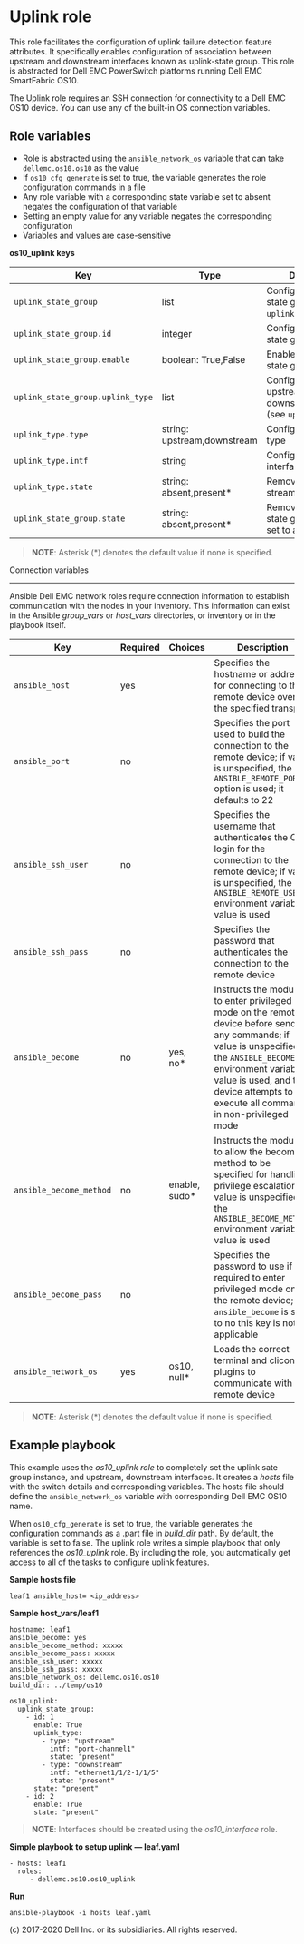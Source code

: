 Uplink role
===========

This role facilitates the configuration of uplink failure detection feature attributes. It specifically enables configuration of  association between upstream and downstream interfaces known as uplink-state group. This role is abstracted for Dell EMC PowerSwitch platforms running Dell EMC SmartFabric OS10.

The Uplink role requires an SSH connection for connectivity to a Dell EMC OS10 device. You can use any of the built-in OS connection variables.

Role variables
--------------

- Role is abstracted using the `ansible_network_os` variable that can take `dellemc.os10.os10` as the value
- If `os10_cfg_generate` is set to true, the variable generates the role configuration commands in a file
- Any role variable with a corresponding state variable set to absent negates the configuration of that variable
- Setting an empty value for any variable negates the corresponding configuration
- Variables and values are case-sensitive

**os10_uplink keys**

| Key        | Type                      | Description                                             | Support               |
|------------|---------------------------|---------------------------------------------------------|-----------------------|
| ``uplink_state_group`` | list | Configures the uplink state group (see ``uplink_state_group.*``) | os10 |
| ``uplink_state_group.id`` | integer | Configures the uplink state group instance | os10 |
| ``uplink_state_group.enable`` | boolean: True,False | Enables the uplink state group instance | os10 |
| ``uplink_state_group.uplink_type`` | list | Configures the upstream and downstream attribute (see ``uplink_type.*``) | os10 |
| ``uplink_type.type`` | string: upstream,downstream | Configures the uplink type | os10 |
| ``uplink_type.intf`` | string | Configures the uplink interface | os10 |
| ``uplink_type.state`` | string: absent,present\* | Removes the uplink stream if set to absent | os10 |
| ``uplink_state_group.state`` | string: absent,present\* | Removes the uplink state group instance if set to absent | os10 |

> **NOTE**: Asterisk (\*) denotes the default value if none is specified. 

Connection variables
********************

Ansible Dell EMC network roles require connection information to establish communication with the nodes in your inventory. This information can exist in the Ansible *group_vars* or *host_vars* directories, or inventory or in the playbook itself.

| Key         | Required | Choices    | Description                                         |
|-------------|----------|------------|-----------------------------------------------------|
| ``ansible_host`` | yes      |            | Specifies the hostname or address for connecting to the remote device over the specified transport |
| ``ansible_port`` | no       |            | Specifies the port used to build the connection to the remote device; if value is unspecified, the `ANSIBLE_REMOTE_PORT` option is used; it defaults to 22 |
| ``ansible_ssh_user`` | no       |            | Specifies the username that authenticates the CLI login for the connection to the remote device; if value is unspecified, the `ANSIBLE_REMOTE_USER` environment variable value is used  |
| ``ansible_ssh_pass`` | no       |            | Specifies the password that authenticates the connection to the remote device |
| ``ansible_become`` | no       | yes, no\*   | Instructs the module to enter privileged mode on the remote device before sending any commands; if value is unspecified, the `ANSIBLE_BECOME` environment variable value is used, and the device attempts to execute all commands in non-privileged mode |
| ``ansible_become_method`` | no       | enable, sudo\*   | Instructs the module to allow the become method to be specified for handling privilege escalation; if value is unspecified, the `ANSIBLE_BECOME_METHOD` environment variable value is used |
| ``ansible_become_pass`` | no       |            | Specifies the password to use if required to enter privileged mode on the remote device; if ``ansible_become`` is set to no this key is not applicable |
| ``ansible_network_os`` | yes      | os10, null\*  | Loads the correct terminal and cliconf plugins to communicate with the remote device |

> **NOTE**: Asterisk (\*) denotes the default value if none is specified.


Example playbook
----------------

This example uses the *os10_uplink role* to completely set the uplink sate group instance, and upstream, downstream interfaces. It creates a *hosts* file with the switch details and corresponding variables. The hosts file should define the `ansible_network_os` variable with corresponding Dell EMC OS10 name. 

When `os10_cfg_generate` is set to true, the variable generates the configuration commands as a .part file in *build_dir* path. By default, the variable is set to false. The uplink role writes a simple playbook that only references the *os10_uplink* role. By including the role, you automatically get access to all of the tasks to configure uplink features. 

**Sample hosts file**
 
    leaf1 ansible_host= <ip_address> 

**Sample host_vars/leaf1**

    hostname: leaf1
    ansible_become: yes
    ansible_become_method: xxxxx
    ansible_become_pass: xxxxx
    ansible_ssh_user: xxxxx
    ansible_ssh_pass: xxxxx
    ansible_network_os: dellemc.os10.os10
    build_dir: ../temp/os10
	  
    os10_uplink:
      uplink_state_group:
        - id: 1
          enable: True
          uplink_type:
            - type: "upstream"
              intf: "port-channel1"
              state: "present"
            - type: "downstream"
              intf: "ethernet1/1/2-1/1/5"
              state: "present"
          state: "present"
        - id: 2
          enable: True
          state: "present"

> **NOTE**: Interfaces should be created using the *os10_interface* role.
 
**Simple playbook to setup uplink — leaf.yaml**

    - hosts: leaf1
      roles:
         - dellemc.os10.os10_uplink

**Run**

    ansible-playbook -i hosts leaf.yaml

(c) 2017-2020 Dell Inc. or its subsidiaries. All rights reserved.
